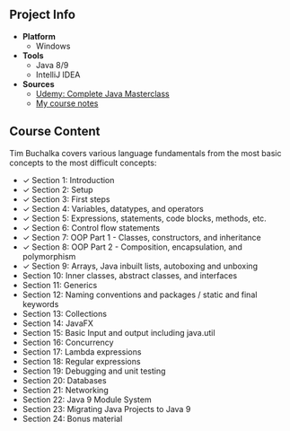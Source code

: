 ## Project Info
* **Platform**
  * Windows
* **Tools**
  * Java 8/9
  * IntelliJ IDEA
* **Sources**
  * [Udemy: Complete Java Masterclass](https://www.udemy.com/java-the-complete-java-developer-course/learn/v4/content)
  * [My course notes](https://github.com/MAShah-UK/CompleteJavaMasterclass/blob/master/notes/Notes.docx)

## Course Content
Tim Buchalka covers various language fundamentals from the most basic concepts to the most difficult concepts:
* ✓ Section 1: Introduction
* ✓ Section 2: Setup
* ✓ Section 3: First steps
* ✓ Section 4: Variables, datatypes, and operators
* ✓ Section 5: Expressions, statements, code blocks, methods, etc.
* ✓ Section 6: Control flow statements
* ✓ Section 7: OOP Part 1 - Classes, constructors, and inheritance
* ✓ Section 8: OOP Part 2 - Composition, encapsulation, and polymorphism
* ✓ Section 9: Arrays, Java inbuilt lists, autoboxing and unboxing
* Section 10: Inner classes, abstract classes, and interfaces
* Section 11: Generics
* Section 12: Naming conventions and packages / static and final keywords
* Section 13: Collections
* Section 14: JavaFX
* Section 15: Basic Input and output including java.util
* Section 16: Concurrency
* Section 17: Lambda expressions
* Section 18: Regular expressions
* Section 19: Debugging and unit testing
* Section 20: Databases
* Section 21: Networking
* Section 22: Java 9 Module System
* Section 23: Migrating Java Projects to Java 9
* Section 24: Bonus material
